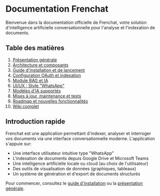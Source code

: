 
# Documentation Frenchat

Bienvenue dans la documentation officielle de Frenchat, votre solution d'intelligence artificielle conversationnelle pour l'analyse et l'indexation de documents.

## Table des matières

1. [Présentation générale](./presentation.md)
2. [Architecture et composants](./architecture.md)
3. [Guide d'installation et de lancement](./installation.md)
4. [Configuration OAuth et indexation](./oauth-indexation.md)
5. [Module RAG et IA](./rag-ia.md)
6. [UI/UX : Style "WhatsApp"](./ui-ux.md)
7. [Modèles d'IA supportés](./ai-models.md)
8. [Mises à jour, maintenance et tests](./maintenance.md)
9. [Roadmap et nouvelles fonctionnalités](./roadmap.md)
10. [Wiki complet](./wiki.md)

## Introduction rapide

Frenchat est une application permettant d'indexer, analyser et interroger vos documents via une interface conversationnelle moderne. L'application s'appuie sur:

- Une interface utilisateur intuitive type "WhatsApp" 
- L'indexation de documents depuis Google Drive et Microsoft Teams
- Une intelligence artificielle locale ou cloud (au choix de l'utilisateur)
- Des outils de visualisation de données (graphiques, tableaux)
- Un système de génération et d'export de documents structurés

Pour commencer, consultez le [guide d'installation](./installation.md) ou la [présentation générale](./presentation.md).

